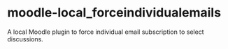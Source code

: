 # moodle-local_forceindividualemails
A local Moodle plugin to force individual email subscription to select discussions.
